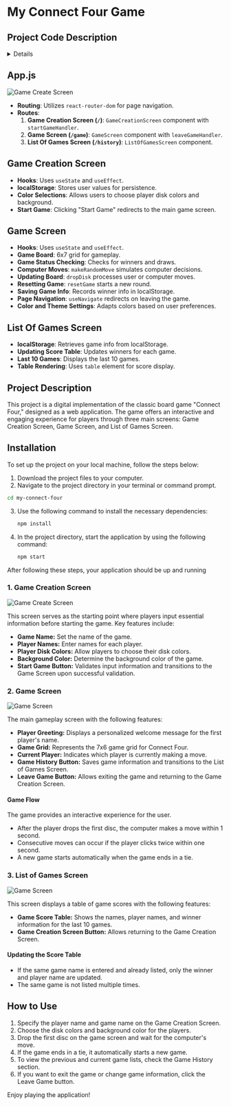 # My Connect Four Game

## Project Code Description
<details> 
<h2>

![Game Create Screen](./public/images/projeolus.png)

![Game Create Screen](./public/images/projeolus2.png)

![Game Create Screen](./public/images/projeolus3.png)

![Game Create Screen](./public/images/sayfaetkilesim.png)

![Game Create Screen](./public/images/sayfaetkilesim2.png)

![Game Create Screen](./public/images/background.png)

![Game Create Screen](./public/images/listesayfasınıncss.png)

</h2>
</details>

## App.js
![Game Create Screen](./public/images/projeseması.png)


- **Routing**: Utilizes `react-router-dom` for page navigation.
- **Routes**:
  1. **Game Creation Screen (`/`)**: `GameCreationScreen` component with `startGameHandler`.
  2. **Game Screen (`/game`)**: `GameScreen` component with `leaveGameHandler`.
  3. **List Of Games Screen (`/history`)**: `ListOfGamesScreen` component.

## Game Creation Screen

- **Hooks**: Uses `useState` and `useEffect`.
- **localStorage**: Stores user values for persistence.
- **Color Selections**: Allows users to choose player disk colors and background.
- **Start Game**: Clicking "Start Game" redirects to the main game screen.

## Game Screen

- **Hooks**: Uses `useState` and `useEffect`.
- **Game Board**: 6x7 grid for gameplay.
- **Game Status Checking**: Checks for winners and draws.
- **Computer Moves**: `makeRandomMove` simulates computer decisions.
- **Updating Board**: `dropDisk` processes user or computer moves.
- **Resetting Game**: `resetGame` starts a new round.
- **Saving Game Info**: Records winner info in localStorage.
- **Page Navigation**: `useNavigate` redirects on leaving the game.
- **Color and Theme Settings**: Adapts colors based on user preferences.

## List Of Games Screen

- **localStorage**: Retrieves game info from localStorage.
- **Updating Score Table**: Updates winners for each game.
- **Last 10 Games**: Displays the last 10 games.
- **Table Rendering**: Uses `table` element for score display.

## Project Description

This project is a digital implementation of the classic board game "Connect Four," designed as a web application. The game offers an interactive and engaging experience for players through three main screens: Game Creation Screen, Game Screen, and List of Games Screen.




## Installation

To set up the project on your local machine, follow the steps below:

1. Download the project files to your computer.
2. Navigate to the project directory in your terminal or command prompt.

  ```bash
  cd my-connect-four
  ```

3. Use the following command to install the necessary dependencies:

    ```bash
    npm install
    ```

4. In the project directory, start the application by using the following command:

    ```bash
    npm start
    ```

After following these steps, your application should be up and running


### 1. Game Creation Screen
![Game Create Screen](./public/images/GameCreateScreen.png)

This screen serves as the starting point where players input essential information before starting the game. Key features include:

- **Game Name:** Set the name of the game.
- **Player Names:** Enter names for each player.
- **Player Disk Colors:** Allow players to choose their disk colors.
- **Background Color:** Determine the background color of the game.
- **Start Game Button:** Validates input information and transitions to the Game Screen upon successful validation.

### 2. Game Screen
![Game Screen](./public/images/GameScreen.png)

The main gameplay screen with the following features:

- **Player Greeting:** Displays a personalized welcome message for the first player's name.
- **Game Grid:** Represents the 7x6 game grid for Connect Four.
- **Current Player:** Indicates which player is currently making a move.
- **Game History Button:** Saves game information and transitions to the List of Games Screen.
- **Leave Game Button:** Allows exiting the game and returning to the Game Creation Screen.

#### Game Flow

The game provides an interactive experience for the user.

- After the player drops the first disc, the computer makes a move within 1 second.
- Consecutive moves can occur if the player clicks twice within one second.
- A new game starts automatically when the game ends in a tie.

### 3. List of Games Screen
![Game Screen](./public/images/GameListScreen.png)

This screen displays a table of game scores with the following features:

- **Game Score Table:** Shows the names, player names, and winner information for the last 10 games.
- **Game Creation Screen Button:** Allows returning to the Game Creation Screen.

#### Updating the Score Table

- If the same game name is entered and already listed, only the winner and player name are updated.
- The same game is not listed multiple times.

## How to Use

1. Specify the player name and game name on the Game Creation Screen.
2. Choose the disk colors and background color for the players.
3. Drop the first disc on the game screen and wait for the computer's move.
4. If the game ends in a tie, it automatically starts a new game.
5. To view the previous and current game lists, check the Game History section.
6. If you want to exit the game or change game information, click the Leave Game button.

Enjoy playing the application!

